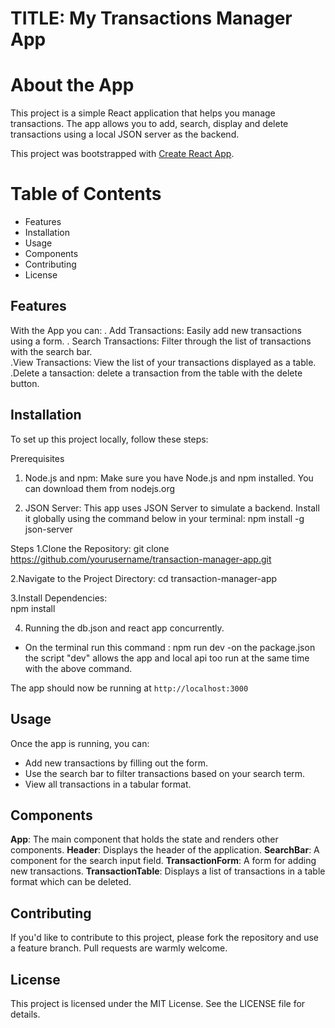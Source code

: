 # TITLE: My Transactions Manager App

# About the App
This project is a simple React application that helps you manage transactions. The app allows you to add, search, display and delete transactions using a local JSON server as the backend.

This project was bootstrapped with [Create React App](https://github.com/facebook/create-react-app).

# Table of Contents
 - Features
 - Installation
 - Usage
 - Components
 - Contributing
 - License
 
 ## Features
With the App you can:
  . Add Transactions: Easily add new transactions using a form.
  . Search Transactions: Filter through the list of transactions with the search bar.    
  .View Transactions: View the list of your transactions displayed as a table.
  .Delete a tansaction: delete a transaction from the table with the delete button.
  
  ## Installation
To set up this project locally, follow these steps:

Prerequisites
1) Node.js and npm: Make sure you have Node.js and npm installed. You can download them from nodejs.org

2) JSON Server: This app uses JSON Server to simulate a backend. Install it globally using the command below in your terminal:
     npm install -g json-server

Steps
1.Clone the Repository:
 git clone https://github.com/yourusername/transaction-manager-app.git

2.Navigate to the Project Directory:
   cd transaction-manager-app

3.Install Dependencies:  
  npm install

4. Running the db.json and react app concurrently.
 - On the terminal run this command :
     npm run dev
-on the package.json the script "dev" allows the app and local api too run at the same time with the above command.

The app should now be running at `http://localhost:3000`  

## Usage
Once the app is running, you can:

 - Add new transactions by filling out the form.
 - Use the search bar to filter transactions based on your search term.
 - View all transactions in a tabular format.

## Components
 **App**: The main component that holds the state and renders other components.
 **Header**: Displays the header of the application.
 **SearchBar**: A component for the search input field.
 **TransactionForm**: A form for adding new transactions.
 **TransactionTable**: Displays a list of transactions in a table format which can be deleted.

 ## Contributing 
If you'd like to contribute to this project, please fork the repository and use a feature branch. Pull requests are warmly welcome.

 ## License
This project is licensed under the MIT License. See the LICENSE file for details.
